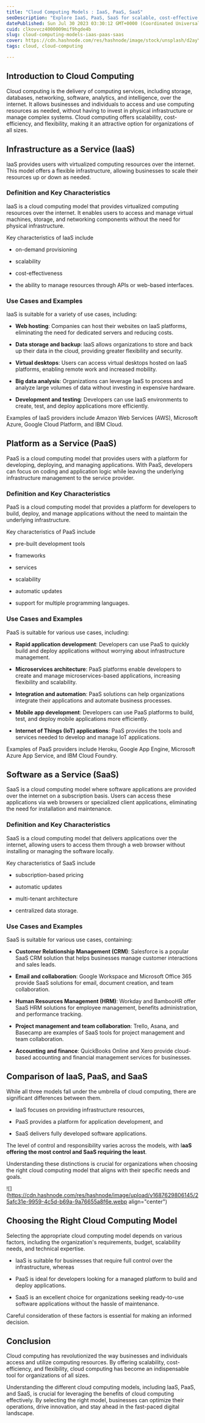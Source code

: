 ```yaml
---
title: "Cloud Computing Models : IaaS, PaaS, SaaS"
seoDescription: "Explore IaaS, PaaS, SaaS for scalable, cost-effective cloud solutions. Optimize infrastructure, develop apps, access hassle-free software"
datePublished: Sun Jul 30 2023 03:30:12 GMT+0000 (Coordinated Universal Time)
cuid: clkovvcz4000009mif9hqde4b
slug: cloud-computing-models-iaas-paas-saas
cover: https://cdn.hashnode.com/res/hashnode/image/stock/unsplash/d2ayYjxBa4Q/upload/8767dabe2b4c98281606c5cdeb39a46f.jpeg
tags: cloud, cloud-computing

---
```


## Introduction to Cloud Computing

Cloud computing is the delivery of computing services, including storage, databases, networking, software, analytics, and intelligence, over the internet. It allows businesses and individuals to access and use computing resources as needed, without having to invest in physical infrastructure or manage complex systems. Cloud computing offers scalability, cost-efficiency, and flexibility, making it an attractive option for organizations of all sizes.

## Infrastructure as a Service (IaaS)

IaaS provides users with virtualized computing resources over the internet. This model offers a flexible infrastructure, allowing businesses to scale their resources up or down as needed.

### Definition and Key Characteristics

IaaS is a cloud computing model that provides virtualized computing resources over the internet. It enables users to access and manage virtual machines, storage, and networking components without the need for physical infrastructure.

Key characteristics of IaaS include

* on-demand provisioning
    
* scalability
    
* cost-effectiveness
    
* the ability to manage resources through APIs or web-based interfaces.
    

### Use Cases and Examples

IaaS is suitable for a variety of use cases, including:

* **Web hosting**: Companies can host their websites on IaaS platforms, eliminating the need for dedicated servers and reducing costs.
    
* **Data storage and backup**: IaaS allows organizations to store and back up their data in the cloud, providing greater flexibility and security.
    
* **Virtual desktops**: Users can access virtual desktops hosted on IaaS platforms, enabling remote work and increased mobility.
    
* **Big data analysis**: Organizations can leverage IaaS to process and analyze large volumes of data without investing in expensive hardware.
    
* **Development and testing**: Developers can use IaaS environments to create, test, and deploy applications more efficiently.
    

Examples of IaaS providers include Amazon Web Services (AWS), Microsoft Azure, Google Cloud Platform, and IBM Cloud.

## Platform as a Service (PaaS)

PaaS is a cloud computing model that provides users with a platform for developing, deploying, and managing applications. With PaaS, developers can focus on coding and application logic while leaving the underlying infrastructure management to the service provider.

### Definition and Key Characteristics

PaaS is a cloud computing model that provides a platform for developers to build, deploy, and manage applications without the need to maintain the underlying infrastructure.

Key characteristics of PaaS include

* pre-built development tools
    
* frameworks
    
* services
    
* scalability
    
* automatic updates
    
* support for multiple programming languages.
    

### Use Cases and Examples

PaaS is suitable for various use cases, including:

* **Rapid application development**: Developers can use PaaS to quickly build and deploy applications without worrying about infrastructure management.
    
* **Microservices architecture**: PaaS platforms enable developers to create and manage microservices-based applications, increasing flexibility and scalability.
    
* **Integration and automation**: PaaS solutions can help organizations integrate their applications and automate business processes.
    
* **Mobile app development**: Developers can use PaaS platforms to build, test, and deploy mobile applications more efficiently.
    
* **Internet of Things (IoT) applications**: PaaS provides the tools and services needed to develop and manage IoT applications.
    

Examples of PaaS providers include Heroku, Google App Engine, Microsoft Azure App Service, and IBM Cloud Foundry.

## Software as a Service (SaaS)

SaaS is a cloud computing model where software applications are provided over the internet on a subscription basis. Users can access these applications via web browsers or specialized client applications, eliminating the need for installation and maintenance.

### Definition and Key Characteristics

SaaS is a cloud computing model that delivers applications over the internet, allowing users to access them through a web browser without installing or managing the software locally.

Key characteristics of SaaS include

* subscription-based pricing
    
* automatic updates
    
* multi-tenant architecture
    
* centralized data storage.
    

### Use Cases and Examples

SaaS is suitable for various use cases, containing:

* **Customer Relationship Management (CRM)**: Salesforce is a popular SaaS CRM solution that helps businesses manage customer interactions and sales leads.
    
* **Email and collaboration**: Google Workspace and Microsoft Office 365 provide SaaS solutions for email, document creation, and team collaboration.
    
* **Human Resources Management (HRM)**: Workday and BambooHR offer SaaS HRM solutions for employee management, benefits administration, and performance tracking.
    
* **Project management and team collaboration**: Trello, Asana, and Basecamp are examples of SaaS tools for project management and team collaboration.
    
* **Accounting and finance**: QuickBooks Online and Xero provide cloud-based accounting and financial management services for businesses.
    

## Comparison of IaaS, PaaS, and SaaS

While all three models fall under the umbrella of cloud computing, there are significant differences between them.

* IaaS focuses on providing infrastructure resources,
    
* PaaS provides a platform for application development, and
    
* SaaS delivers fully developed software applications.
    

The level of control and responsibility varies across the models, with I**aaS offering the most control and SaaS requiring the least**.

Understanding these distinctions is crucial for organizations when choosing the right cloud computing model that aligns with their specific needs and goals.

![](https://cdn.hashnode.com/res/hashnode/image/upload/v1687629806145/25afc31e-9959-4c5d-b69a-9a76655a8f6e.webp align="center")

## Choosing the Right Cloud Computing Model

Selecting the appropriate cloud computing model depends on various factors, including the organization's requirements, budget, scalability needs, and technical expertise.

* IaaS is suitable for businesses that require full control over the infrastructure, whereas
    
* PaaS is ideal for developers looking for a managed platform to build and deploy applications.
    
* SaaS is an excellent choice for organizations seeking ready-to-use software applications without the hassle of maintenance.
    

Careful consideration of these factors is essential for making an informed decision.

## Conclusion

Cloud computing has revolutionized the way businesses and individuals access and utilize computing resources. By offering scalability, cost-efficiency, and flexibility, cloud computing has become an indispensable tool for organizations of all sizes.

Understanding the different cloud computing models, including IaaS, PaaS, and SaaS, is crucial for leveraging the benefits of cloud computing effectively. By selecting the right model, businesses can optimize their operations, drive innovation, and stay ahead in the fast-paced digital landscape.